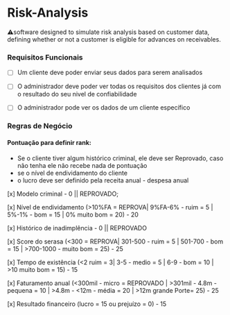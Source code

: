 # Risk-Analysis
⚠️software designed to simulate risk analysis based on customer data, defining whether or not a customer is eligible for advances on receivables.

### Requisitos Funcionais

- [ ] Um cliente deve poder enviar seus dados para serem analisados

- [ ] O administrador deve poder ver todas os requisitos dos clientes já com o resultado do seu nivel de confiabilidade

- [ ] O administrador pode ver os dados de um cliente específico

### Regras de Negócio

#### Pontuação para definir rank:
- Se o cliente tiver algum histórico criminal, ele deve ser Reprovado, caso não tenha ele não recebe nada de pontuação
- se o nível de endividamento do cliente 
- o lucro deve ser definido pela receita anual - despesa anual


[x] Modelo criminal - 0 || REPROVADO;

[x] Nível de endividamento (>10%FA = REPROVA| 9%FA-6% - ruim = 5 | 5%-1% - bom = 15 | 0% muito bom = 20)  - 20

[x] Histórico de inadimplência - 0  || REPROVADO

[x] Score do serasa (<300 = REPROVA| 301-500 - ruim = 5 | 501-700 -  bom = 15 | >700-1000 - muito bom = 25) - 25

[x] Tempo de existência (<2 ruim = 3| 3-5 - medio = 5 | 6-9 - bom = 10 | >10 muito bom = 15) - 15

[x] Faturamento anual (<300mil - micro = REPROVADO | >301mil - 4.8m - pequena = 10 | >4.8m - <12m - média = 20 | >12m grande Porte= 25) - 25

[x] Resultado financeiro (lucro = 15 ou prejuízo = 0) - 15 

